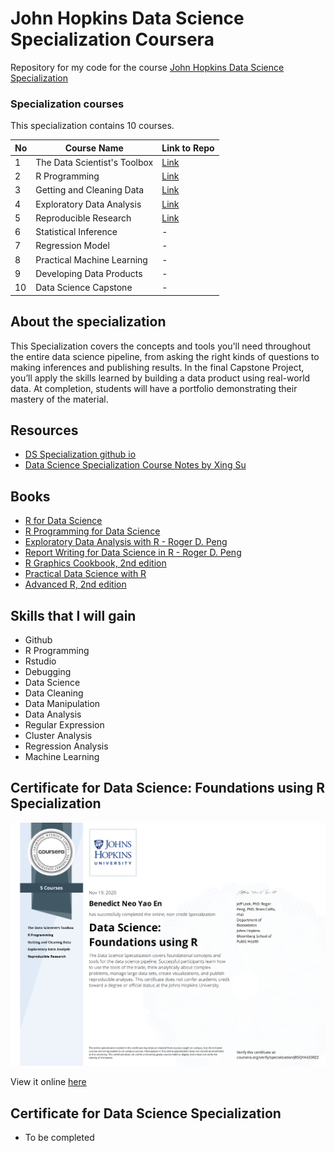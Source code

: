 # John Hopkins Data Science Specialization Coursera
Repository for my code for the course [John Hopkins Data Science Specialization](https://www.coursera.org/specializations/jhu-data-science) 


### Specialization courses
This specialization contains 10 courses.

No | Course Name | Link to Repo
--- | --- | --- |
1 | The Data Scientist's Toolbox  | [Link](https://github.com/benthecoder/JohnHopkinsDataScience/tree/main/1_DataScienceToolbox)
2 | R Programming | [Link](https://github.com/benthecoder/JohnHopkinsDataScience/tree/main/2_Rprogramming)
3 | Getting and Cleaning Data | [Link](https://github.com/benthecoder/JohnHopkinsDataScience/tree/main/3_Getting%26CleaningData)
4 | Exploratory Data Analysis | [Link](https://github.com/benthecoder/JohnHopkinsDataScience/tree/main/4_ExploratoryDataAnalysis)
5 | Reproducible Research | [Link](https://github.com/benthecoder/JohnHopkinsDataScience/tree/main/5_ReproducibleResearch)
6 | Statistical Inference | -
7 | Regression Model | -
8 | Practical Machine Learning | -
9 | Developing Data Products | -
10| Data Science Capstone | -

## About the specialization
This Specialization covers the concepts and tools you'll need throughout the entire data science pipeline, from asking the right kinds of questions to making inferences and publishing results. In the final Capstone Project, you’ll apply the skills learned by building a data product using real-world data. At completion, students will have a portfolio demonstrating their mastery of the material.

## Resources 
* [DS Specialization github io](http://datasciencespecialization.github.io)
* [Data Science Specialization Course Notes by Xing Su](http://sux13.github.io/DataScienceSpCourseNotes/)

## Books

* [R for Data Science](https://r4ds.had.co.nz)
* [R Programming for Data Science](https://bookdown.org/rdpeng/rprogdatascience/)
* [Exploratory Data Analysis with R - Roger D. Peng](https://bookdown.org/rdpeng/exdata/)
* [Report Writing for Data Science in R - Roger D. Peng](https://leanpub.com/reportwriting)
* [R Graphics Cookbook, 2nd edition](https://r-graphics.org)
* [Practical Data Science with R](http://1.droppdf.com/files/EyDuc/manning-practical-data-science-with-r-2014.pdf)
* [Advanced R, 2nd edition](https://adv-r.hadley.nz)

## Skills that I will gain
* Github
* R Programming
* Rstudio
* Debugging
* Data Science
* Data Cleaning
* Data Manipulation
* Data Analysis
* Regular Expression
* Cluster Analysis
* Regression Analysis
* Machine Learning

## Certificate for Data Science: Foundations using R Specialization

![Certificate for first half of specialization](certificate_files/Foundations_w_R_specialization.png) 

View it online [here](https://coursera.org/share/82097f1d7caeadd28b22d2a7c79724ba)

## Certificate for Data Science Specialization

* To be completed

